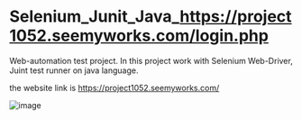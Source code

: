 # Selenium_Junit_Java_https://project1052.seemyworks.com/login.php
Web-automation test project. In this project work with Selenium Web-Driver, Juint test runner on java language.

the website link is 
https://project1052.seemyworks.com/


![image](https://github.com/FardinArpon/seemyworks.com-Test-Automation-selenium/assets/87892957/efb2eb5d-e6d2-467e-9b8f-a6bb23a78821)
